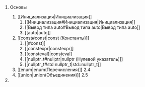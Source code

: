 
1. Основы
	1. [[Инициализация|Инициализация]]
		1. [[Инициализация#Инициализация|Инициализация]]
		2. [[Вывод типа auto#Вывод типа auto|Вывод типа auto]]
		3. [[auto|auto]] 
	2. [[const#const|const (Константы)]]
		1. [[#const]]
		2. [[constexpr|constexpr]]
		3. [[consteval]|consteval]
		4. [[nullptr_t#nullptr|nullptr (Нулевой указатель)]]
		5. [[nullptr_t#std nullptr_t|std::nullptr_t]]
	4. [[enum|enum(Перечисления)]] 2.4
	5. [[union|union(Объединения)]] 2.5

1. 






